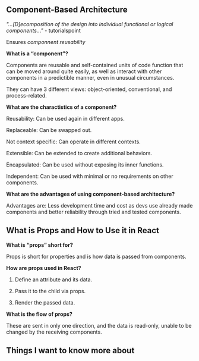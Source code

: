 ## Component-Based Architecture

*"...[D]ecomposition of the design into individual functional or logical components..."* - tutorialspoint

Ensures *componnent reusability*

**What is a “component”?**

Components are reusable and self-contained units of code function that can be moved around quite easily, as well as interact with other components in a predictible manner, even in unusual circumstances.

They can have 3 different views: object-oriented, conventional, and process-related.

**What are the charactistics of a component?**

Reusability: Can be used again in different apps.

Replaceable: Can be swapped out.

Not context specific: Can operate in different contexts.

Extensible: Can be extended to create additional behaviors.

Encapsulated: Can be used without exposing its inner functions.

Independent: Can be used with minimal or no requirements on other components.

**What are the advantages of using component-based architecture?**

Advantages are: Less development time and cost as devs use already made components and better reliability through tried and tested components.

## What is Props and How to Use it in React

**What is “props” short for?**

Props is short for properties and is how data is passed from components. 

**How are props used in React?**

1. Define an attribute and its data.

2. Pass it to the child via props.

3. Render the passed data.

**What is the flow of props?**

These are sent in only one direction, and the data is read-only, unable to be changed by the receiving components.


## Things I want to know more about